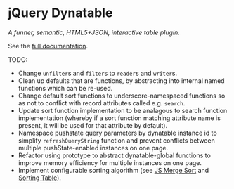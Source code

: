 # jQuery Dynatable

*A funner, semantic, HTML5+JSON, interactive table plugin.*

See the [full documentation](http://opensource.alfajango.com/dynatable).

TODO:

* Change `unfilter`s and `filter`s to `reader`s and `writer`s.
* Clean up defaults that are functions, by abstracting into internal
  named functions which can be re-used.
* Change default sort functions to underscore-namespaced functions so as
  not to conflict with record attributes called e.g. `search`.
* Update sort function implementation to be analagous to search function
  implementation (whereby if a sort function matching attribute name is
  present, it will be used for that attribute by default).
* Namespace pushstate query parameters by dynatable instance id to
  simplify `refreshQueryString` function and prevent conflicts between
  multiple pushState-enabled instances on one page.
* Refactor using prototype to abstract dynatable-global functions to
  improve memory efficiency for multiple instances on one page.
* Implement configurable sorting algorithm (see
  [JS Merge Sort](http://en.literateprograms.org/Merge_sort_%28JavaScript%29) and [Sorting Table](http://blog.vjeux.com/2010/javascript/javascript-sorting-table.html)).
